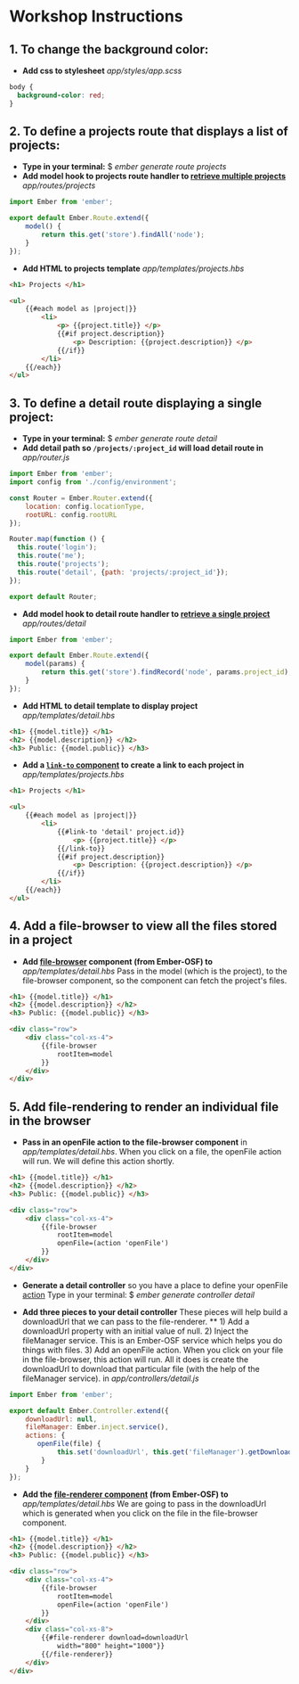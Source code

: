 # Workshop Instructions
## 1. To change the background color:
- **Add css to stylesheet** *app/styles/app.scss*
```css
body {
  background-color: red;
}
```
## 2.  To define a projects route that displays a list of projects:
- **Type in your terminal:**
    $ _ember generate route projects_
-  **Add model hook to projects route handler to [retrieve multiple projects](https://guides.emberjs.com/v2.11.0/models/finding-records/#toc_retrieving-multiple-records)** *app/routes/projects*
```js
import Ember from 'ember';

export default Ember.Route.extend({
    model() {
        return this.get('store').findAll('node');
    }
});
```
  - **Add HTML to projects template** *app/templates/projects.hbs*

```html
<h1> Projects </h1>

<ul>
    {{#each model as |project|}}
        <li>
            <p> {{project.title}} </p>
            {{#if project.description}}
                <p> Description: {{project.description}} </p>
            {{/if}}
        </li>
    {{/each}}
</ul>
```

## 3.  To define a detail route displaying a single project:
- **Type in your terminal:**
    $ _ember generate route detail_
- **Add detail path so `/projects/:project_id` will load detail route in** *app/router.js*
```js
import Ember from 'ember';
import config from './config/environment';

const Router = Ember.Router.extend({
    location: config.locationType,
    rootURL: config.rootURL
});

Router.map(function () {
  this.route('login');
  this.route('me');
  this.route('projects');
  this.route('detail', {path: 'projects/:project_id'});
});

export default Router;

```
-  **Add model hook to detail route handler to [retrieve a single project](https://guides.emberjs.com/v2.11.0/models/finding-records/#toc_retrieving-a-single-record)** *app/routes/detail*
```js
import Ember from 'ember';

export default Ember.Route.extend({
    model(params) {
        return this.get('store').findRecord('node', params.project_id);
    }
});
```
- **Add HTML to detail template to display project** *app/templates/detail.hbs*

```html
<h1> {{model.title}} </h1>
<h2> {{model.description}} </h2>
<h3> Public: {{model.public}} </h3>
```
- **Add a [`link-to` component](https://guides.emberjs.com/v2.11.0/templates/links/#toc_the-code-link-to-code-component) to create a link to each project in** *app/templates/projects.hbs*

```html
<h1> Projects </h1>

<ul>
    {{#each model as |project|}}
        <li>
            {{#link-to 'detail' project.id}}
                <p> {{project.title}} </p>
            {{/link-to}}
            {{#if project.description}}
                <p> Description: {{project.description}} </p>
            {{/if}}
        </li>
    {{/each}}
</ul>
```

## 4.  Add a file-browser to view all the files stored in a project
- **Add [file-browser](http://centerforopenscience.github.io/ember-osf/classes/file-browser.html) component (from Ember-OSF) to** *app/templates/detail.hbs*  Pass in the model (which is the project), to the file-browser component, so the component can fetch the project's files.

```html
<h1> {{model.title}} </h1>
<h2> {{model.description}} </h2>
<h3> Public: {{model.public}} </h3>

<div class="row">
    <div class="col-xs-4">
        {{file-browser
            rootItem=model
        }}
    </div>
</div>
```

## 5.  **Add file-rendering** to render an individual file in the browser
- **Pass in an openFile action to the file-browser component** in *app/templates/detail.hbs*. When you click on a file, the openFile action will run.  We will define this action shortly.
```html
<h1> {{model.title}} </h1>
<h2> {{model.description}} </h2>
<h3> Public: {{model.public}} </h3>

<div class="row">
    <div class="col-xs-4">
        {{file-browser
            rootItem=model
            openFile=(action 'openFile')
        }}
    </div>
</div>
```
- **Generate a detail controller** so you have a place to define your openFile [action](https://guides.emberjs.com/v2.11.0/components/triggering-changes-with-actions/#toc_implementing-the-action) Type in your terminal:
    $ _ember generate controller detail_

- **Add three pieces to your detail controller**   These pieces will help build a downloadUrl that we can pass to the file-renderer. ** 1) Add a downloadUrl property with an initial value of null. 2) Inject the fileManager service.  This is an Ember-OSF service which helps you do things with files.  3) Add an openFile action. When you click on your file in the file-browser, this action will run.  All it does is create the downloadUrl to download that particular file (with the help of the fileManager service).  in *app/controllers/detail.js*

```js
import Ember from 'ember';

export default Ember.Controller.extend({
    downloadUrl: null,
    fileManager: Ember.inject.service(),
    actions: {
       openFile(file) {
            this.set('downloadUrl', this.get('fileManager').getDownloadUrl(file));
        }
    }
});
```

- **Add the [file-renderer component](http://centerforopenscience.github.io/ember-osf/classes/file-renderer.html) (from Ember-OSF) to** *app/templates/detail.hbs* We are going to pass in the downloadUrl which is generated when you click on the file in the file-browser component.

```html
<h1> {{model.title}} </h1>
<h2> {{model.description}} </h2>
<h3> Public: {{model.public}} </h3>

<div class="row">
    <div class="col-xs-4">
        {{file-browser
            rootItem=model
            openFile=(action 'openFile')
        }}
    </div>
    <div class="col-xs-8">
        {{#file-renderer download=downloadUrl
            width="800" height="1000"}}
        {{/file-renderer}}
    </div>
</div>
```